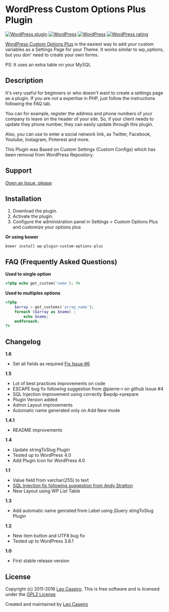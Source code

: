 WordPress Custom Options Plus Plugin
=============
[![WordPress plugin](https://img.shields.io/wordpress/plugin/v/custom-options-plus.svg)](https://wordpress.org/plugins/custom-options-plus/) [![WordPress](https://img.shields.io/wordpress/plugin/dt/custom-options-plus.svg)](https://wordpress.org/plugins/custom-options-plus/) [![WordPress](https://img.shields.io/wordpress/v/custom-options-plus.svg)](https://wordpress.org/plugins/custom-options-plus/) [![WordPress rating](https://img.shields.io/wordpress/plugin/r/custom-options-plus.svg)](https://wordpress.org/plugins/custom-options-plus/)

[WordPress Custom Options Plus](https://wordpress.org/plugins/custom-options-plus/) is the easiest way to add your custom variables as a Settings Page for your Theme.
It works similar to wp_options, but you don' need to create your own forms.

PS: It uses an extra table on your MySQL

Description
--------------
It's very useful for beginners or who doesn't want to create a settings page as a plugin.
If you are not a expertise in PHP, just follow the instructions following the FAQ tab.

You can for example, register the address and phone numbers of your company to leave on the header of your site. So, if your client needs to update they phone number, they can easily update through this plugin.

Also, you can use to enter a social network link, as Twitter, Facebook, Youtube, Instagram, Pinterest and more.

This Plugin was Based on Custom Settings (Custom Configs) which has been removal from WordPress Repository.

Support
--------------
[Open an Issue, please](https://github.com/leocaseiro/Wordpress-Plugin-Custom-Options-Plus/issues "GitHub Issues for Support")

Installation
--------------
1. Download the plugin.
2. Activate the plugin.
3. Configure the administration panel in Settings > Custom Options Plus and customize your options plus


**Or using bower**
```
bower install wp-plugin-custom-options-plus
```

FAQ (Frequently Asked Questions)
--------------
**Used to single option**
```php
<?php echo get_custom('name'); ?>
```

**Used to multiples options**
```php
<?php
	$array = get_customs('array_name');
	foreach ($array as $name) :
		echo $name;
	endforeach;
?>
```


Changelog
--------------

**1.6**

* Set all fields as required [Fix Issue #6](https://github.com/leocaseiro/Wordpress-Plugin-Custom-Options-Plus/issues/6)

**1.5**

* Lot of best practices improvements on code
* ESCAPE bug fix following suggestion from @pierre-r on github Issue #4
* SQL Injection improvement using correctly $wpdp->prepare
* Plugin Version added
* Admin Layout improvements
* Automatic name generated only on Add New mode

**1.4.1**

* README improvements

**1.4**

* Update stringToSlug Plugin
* Tested up to WordPress 4.0
* Add Plugin Icon for WordPress 4.0

**1.1**

* Value field from varchar(255) to text
* [SQL Injection fix following suggestion from Andy Stratton](http://wordpress.org/support/topic/plugin-custom-options-plus-stripslashes-needed-on-submission-of-content?replies=1)
* New Layout using WP List Table


**1.3**

* Add automatic name genrated from Label using jQuery stingToSlug Plugin

**1.2**

* New item button and UTF8 bug fix
* Tested up to WordPress 3.8.1


**1.0**

* First stable release version

License
------------
Copyright (c) 2011-2016 [Leo Caseiro](http://about.me/leocaseiro). This is free software and is licensed under the [GPL2 License](http://www.gnu.org/licenses/gpl-2.0.html)

Created and maintained by [Leo Caseiro](http://about.me/leocaseiro)
